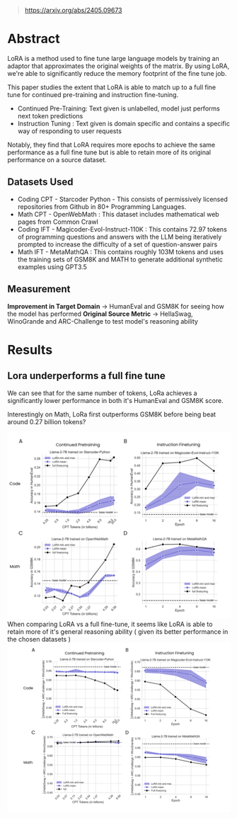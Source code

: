 > https://arxiv.org/abs/2405.09673
# Abstract

LoRA is a method used to fine tune large language models by training an adaptor that approximates the original weights of the matrix. By using LoRA, we're able to significantly reduce the memory footprint of the fine tune job.

This paper studies the extent that LoRA is able to match up to a full fine tune for continued pre-training and instruction fine-tuning.

- Continued Pre-Training: Text given is unlabelled, model just performs next token predictions
- Instruction Tuning : Text given is domain specific and contains a specific way of responding to user requests

Notably, they find that LoRA requires more epochs to achieve the same performance as a full fine tune but is able to retain more of its original performance on a source dataset.

## Datasets Used

- Coding CPT -  Starcoder Python - This consists of permissively licensed repositories from Github in 80+ Programming Languages. 
- Math CPT - OpenWebMath : This dataset includes mathematical web pages from Common Crawl
- Coding IFT - Magicoder-Evol-Instruct-110K : This contains 72.97 tokens of programming questions and answers with the LLM being iteratively prompted to increase the difficulty of a set of question-answer pairs
- Math IFT - MetaMathQA : This contains roughly 103M tokens and uses the training sets of GSM8K and MATH to generate additional synthetic examples using GPT3.5

## Measurement

**Improvement in Target Domain** -> HumanEval and GSM8K for seeing how the model has performed
**Original Source Metric** -> HellaSwag, WinoGrande and ARC-Challenge to test model's reasoning ability

# Results

## Lora underperforms a full fine tune

We can see that for the same number of tokens, LoRa achieves a significantly lower performance in both it's HumanEval and GSM8K score. 

Interestingly on Math, LoRa first outperforms GSM8K before being beat around 0.27 billion tokens? 

![](assets/CleanShot%202024-05-23%20at%2020.49.44.png)
When comparing LoRA vs a full fine-tune, it seems like LoRA is able to retain more of it's general reasoning ability ( given its better performance in the chosen datasets )
![](assets/CleanShot%202024-05-23%20at%2020.51.11.png)